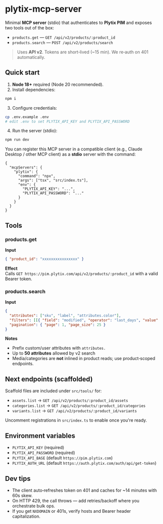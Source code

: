 
# plytix-mcp-server

Minimal **MCP server** (stdio) that authenticates to **Plytix PIM** and exposes two tools out of the box:

- `products.get` — `GET /api/v2/products/:product_id`
- `products.search` — `POST /api/v2/products/search`

> Uses **API v2**. Tokens are short‑lived (~15 min). We re‑auth on 401 automatically.

## Quick start

1) **Node 18+** required (Node 20 recommended).  
2) Install dependencies:

```bash
npm i
```

3) Configure credentials:

```bash
cp .env.example .env
# edit .env to set PLYTIX_API_KEY and PLYTIX_API_PASSWORD
```

4) Run the server (stdio):

```bash
npm run dev
```

You can register this MCP server in a compatible client (e.g., Claude Desktop / other MCP client) as a **stdio** server with the command:
```jsonc
{
  "mcpServers": {
    "plytix": {
      "command": "npx",
      "args": ["tsx", "src/index.ts"],
      "env": {
        "PLYTIX_API_KEY": "...",
        "PLYTIX_API_PASSWORD": "..."
      }
    }
  }
}
```

## Tools

### products.get
**Input**
```json
{ "product_id": "xxxxxxxxxxxxxxxx" }
```
**Effect**  
Calls `GET https://pim.plytix.com/api/v2/products/:product_id` with a valid Bearer token.

### products.search
**Input**
```json
{
  "attributes": ["sku", "label", "attributes.color"],
  "filters": [[{ "field": "modified", "operator": "last_days", "value": "30" }]],
  "pagination": { "page": 1, "page_size": 25 }
}
```
**Notes**
- Prefix custom/user attributes with `attributes.`
- Up to **50 attributes** allowed by v2 search
- Media/categories are **not** inlined in product reads; use product‑scoped endpoints.

## Next endpoints (scaffolded)
Scaffold files are included under `src/tools/` for:
- `assets.list` → `GET /api/v2/products/:product_id/assets`
- `categories.list` → `GET /api/v2/products/:product_id/categories`
- `variants.list` → `GET /api/v2/products/:product_id/variants`

Uncomment registrations in `src/index.ts` to enable once you're ready.

## Environment variables
- `PLYTIX_API_KEY` (required)
- `PLYTIX_API_PASSWORD` (required)
- `PLYTIX_API_BASE` (default `https://pim.plytix.com`)
- `PLYTIX_AUTH_URL` (default `https://auth.plytix.com/auth/api/get-token`)

## Dev tips
- The client auto‑refreshes token on 401 and caches for ~14 minutes with 60s skew.
- On HTTP 429, the call throws — add retries/backoff where you orchestrate bulk ops.
- If you get `NXDOMAIN` or 401s, verify hosts and Bearer header capitalization.
